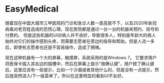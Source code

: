 # EasyMedical
随着现在中国大城市三甲医院的门诊和急诊人数一直高居不下，以及2020年新冠病毒对老百姓造成的恐慌心理，现在医院都是通过一台一台的机器来预约、挂号和付费的。
但是这些机器的UI对病人并不良好，导致很多人，特别是年龄大的病人始终对它们的操作感到头疼，而需要志愿者在旁边的指导和帮助。但是人流一多后，即使有志愿者也还是不容易操作，造成了拥堵。

现在这种机器有一个大的屏幕，触摸屏，系统采用的是Windows 7。
它要求用户将医保卡插入其右边的插槽中，然后在屏幕上提示“按确认键”，用户按了确认键后，这里应该有一些提示，比如一个沙漏或者其他什么的，但是没有一点提示，然后就突然进入i下一级菜单了。所以在这里明显的看到UI不友好。
